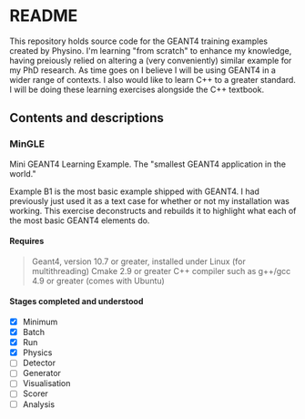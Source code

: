 # README #

This repository holds source code for the GEANT4 training examples created by 
Physino. I'm learning "from scratch" to enhance my knowledge, having preiously 
relied on altering a (very conveniently) similar example for my PhD research. As
 time goes on I believe I will be using GEANT4 in a wider range of contexts. I 
also would like to learn C++ to a greater standard. I will be doing these 
learning exercises alongside the C++ textbook.

## Contents and descriptions

### MinGLE
Mini GEANT4 Learning Example. The "smallest GEANT4 application in the world."

Example B1 is the most basic example shipped with GEANT4. I had previously just 
used it as a text case for whether or not my installation was working. This 
exercise deconstructs and rebuilds it to highlight what each of the most basic 
GEANT4 elements do.

#### Requires
> Geant4, version 10.7 or greater, installed under Linux (for multithreading)
> Cmake 2.9 or greater
> C++ compiler such as g++/gcc 4.9 or greater (comes with Ubuntu)

#### Stages completed and understood
- [x] Minimum
- [x] Batch
- [x] Run
- [x] Physics
- [ ] Detector
- [ ] Generator
- [ ] Visualisation
- [ ] Scorer
- [ ] Analysis